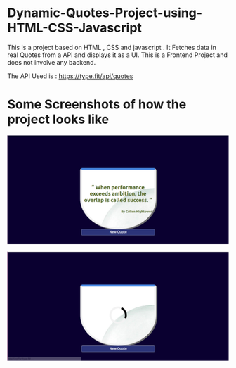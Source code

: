 # Dynamic-Quotes-Project-using-HTML-CSS-Javascript
This is a project based on HTML , CSS and javascript . It Fetches data in real Quotes from a API and displays it as a UI.
This is a Frontend Project and does not involve any backend.


The API Used is : https://type.fit/api/quotes

# Some Screenshots of how the project looks like 

![](UI%20Image.png)

![](Loading%20Effect.png)
